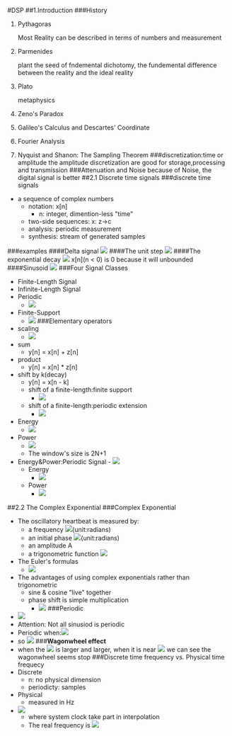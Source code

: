 #DSP
##1.Introduction
###History
1. Pythagoras
	
	Most Reality can be described in terms of numbers and measurement

2. Parmenides

	plant the seed of fndemental dichotomy, the fundemental difference between the reality and the ideal reality

3. Plato
	
	metaphysics

4. Zeno's Paradox
5. Galileo's Calculus and Descartes' Coordinate
6. Fourier Analysis
7. Nyquist and Shanon: The Sampling Theorem
###discretization:time or amplitude
the amplitude discretization are good for storage,processing and transmission
###Attenuation and Noise
because of Noise, the digital signal is better
##2.1 Discrete time signals
###discrete time signals

- a sequence of complex numbers
	- notation: x[n]
		- n: integer, dimention-less "time"
	- two-side sequences: x: z->c
	- analysis: periodic measurement
	- synthesis: stream of generated samples

###examples
####Delta signal
![](http://i.imgur.com/1aAYGN8.png)
####The unit step
![](http://i.imgur.com/mQND81O.png)
####The exponential decay
![](http://i.imgur.com/kaDbH3V.png)
x[n]\(n < 0) is 0 because it will unbounded 
####Sinusoid
![](http://i.imgur.com/WOucGGy.png)
###Four Signal Classes
- Finite-Length Signal
- Infinite-Length Signal
- Periodic
	- ![](http://i.imgur.com/1DWedfI.png)
- Finite-Support
	- ![](http://i.imgur.com/adNZU0Q.png)
###Elementary operators
- scaling
	- <img src="http://www.forkosh.com/mathtex.cgi? $y[n]=\alpha x[n]$">
- sum
	- y[n] = x[n] + z[n]
- product
	- y[n] = x[n] * z[n]
- shift by k(decay)
	- y[n] = x[n - k]
	- shift of a finite-length:finite support
		- ![](http://i.imgur.com/oh680Kz.png)
	- shift of a finite-length:periodic extension
		- ![](http://i.imgur.com/EdFjCCv.png)
- Energy
	- <img src="http://www.forkosh.com/mathtex.cgi? $E_x=\sum_{n=-\infty}^{+\infty}{\left|x[n] \right|}^2$"/>
- Power
	- <img src="http://www.forkosh.com/mathtex.cgi? $P_x=\lim_{N \to \infty} \frac{1}{2N+1} \sum_{n=-N}^N{\left|{x[n]} \right|}^2"/>
	- The window's size is 2N+1
- Energy&Power:Periodic Signal
		- <img src="http://www.forkosh.com/mathtex.cgi? $E_{\tilde{x}}= \infty$" />
	- Energy  
		- <img src="http://www.forkosh.com/mathtex.cgi? $E_{\tilde{x}}= \infty$" />
	- Power
		- <img src="http://www.forkosh.com/mathtex.cgi? $P_{\tilde{x}}= \frac{1}{N} \sum_{n=0}^{N-1}{\left| {\tilde{x}[n]} \right|}^2$" />

##2.2 The Complex Exponential
###Complex Exponential
- The oscillatory heartbeat is measured by:
	- a frequency <img src="http://www.forkosh.com/mathtex.cgi? $\omega$" />(unit:radians)
	- an initial phase  <img src="http://www.forkosh.com/mathtex.cgi? $\phi$" />(unit:radians)
	- an amplitude A
	- a trigonometric function <img src="http://www.forkosh.com/mathtex.cgi? $x[n]=Acos(\omega n+\phi)$" />
- The Euler's formulas
	-  <img src="http://www.forkosh.com/mathtex.cgi? $x[n]=Acos(\omega n+\phi)+Ajsin(\omega n+\phi)=e^{j(\omega n+\phi)}$" />
-  The advantages of using complex exponentials rather than trigonometric
	-  sine & cosine "live" together
	-  phase shift is simple multiplication
		-  ![](http://i.imgur.com/BI3b3Hj.png)
###Periodic
- ![](http://i.imgur.com/CX7E15b.png)
- Attention: Not all sinusiod is periodic
- Periodic when:<img src="http://www.forkosh.com/mathtex.cgi? $x[n]=e^{j(\omega n+\phi)},\omega=\frac{M}{N}2\pi (M,N\in N)$" />
- so <img src="http://www.forkosh.com/mathtex.cgi? $x[n]=e^{j(\omega n+\phi)}=e^{j(\omega n+\phi +2\pi)}$" />
###<b>Wagonwheel effect</b>
- when the <img src="http://www.forkosh.com/mathtex.cgi? $\omega$" /> is larger and larger, when it is near <img src="http://www.forkosh.com/mathtex.cgi? 2$\pi$" /> we can see the wagonwheel seems stop
###Discrete time frequency vs. Physical time frequecy
- Discrete
	- n: no physical dimension
	- periodicty: samples
- Physical
	- measured in Hz
- ![](http://i.imgur.com/Pz3Cvmn.png)
	- where system clock take part in interpolation
	- The real frequency is <img src="http://www.forkosh.com/mathtex.cgi? $f=MT_s$" />